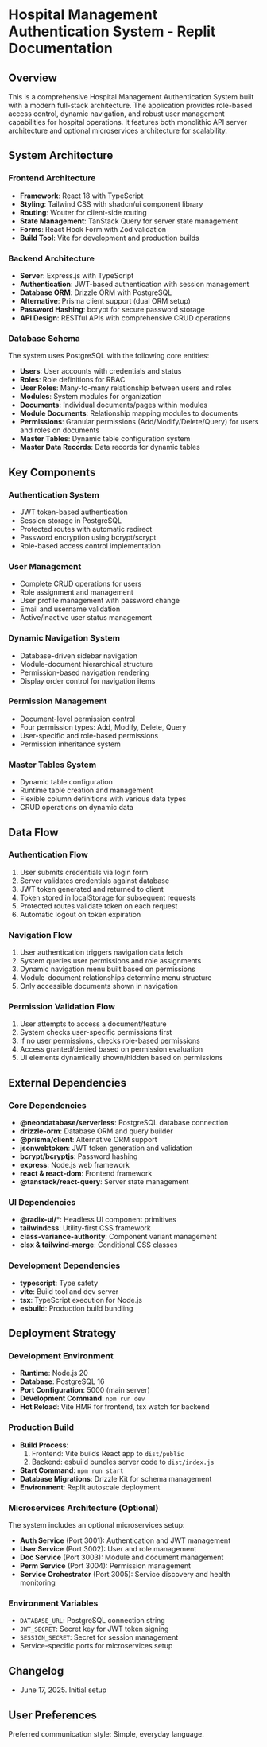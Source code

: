 # Hospital Management Authentication System - Replit Documentation

## Overview
This is a comprehensive Hospital Management Authentication System built with a modern full-stack architecture. The application provides role-based access control, dynamic navigation, and robust user management capabilities for hospital operations. It features both monolithic API server architecture and optional microservices architecture for scalability.

## System Architecture

### Frontend Architecture
- **Framework**: React 18 with TypeScript
- **Styling**: Tailwind CSS with shadcn/ui component library
- **Routing**: Wouter for client-side routing
- **State Management**: TanStack Query for server state management
- **Forms**: React Hook Form with Zod validation
- **Build Tool**: Vite for development and production builds

### Backend Architecture
- **Server**: Express.js with TypeScript
- **Authentication**: JWT-based authentication with session management
- **Database ORM**: Drizzle ORM with PostgreSQL
- **Alternative**: Prisma client support (dual ORM setup)
- **Password Hashing**: bcrypt for secure password storage
- **API Design**: RESTful APIs with comprehensive CRUD operations

### Database Schema
The system uses PostgreSQL with the following core entities:
- **Users**: User accounts with credentials and status
- **Roles**: Role definitions for RBAC
- **User Roles**: Many-to-many relationship between users and roles
- **Modules**: System modules for organization
- **Documents**: Individual documents/pages within modules
- **Module Documents**: Relationship mapping modules to documents
- **Permissions**: Granular permissions (Add/Modify/Delete/Query) for users and roles on documents
- **Master Tables**: Dynamic table configuration system
- **Master Data Records**: Data records for dynamic tables

## Key Components

### Authentication System
- JWT token-based authentication
- Session storage in PostgreSQL
- Protected routes with automatic redirect
- Password encryption using bcrypt/scrypt
- Role-based access control implementation

### User Management
- Complete CRUD operations for users
- Role assignment and management
- User profile management with password change
- Email and username validation
- Active/inactive user status management

### Dynamic Navigation System
- Database-driven sidebar navigation
- Module-document hierarchical structure
- Permission-based navigation rendering
- Display order control for navigation items

### Permission Management
- Document-level permission control
- Four permission types: Add, Modify, Delete, Query
- User-specific and role-based permissions
- Permission inheritance system

### Master Tables System
- Dynamic table configuration
- Runtime table creation and management
- Flexible column definitions with various data types
- CRUD operations on dynamic data

## Data Flow

### Authentication Flow
1. User submits credentials via login form
2. Server validates credentials against database
3. JWT token generated and returned to client
4. Token stored in localStorage for subsequent requests
5. Protected routes validate token on each request
6. Automatic logout on token expiration

### Navigation Flow
1. User authentication triggers navigation data fetch
2. System queries user permissions and role assignments
3. Dynamic navigation menu built based on permissions
4. Module-document relationships determine menu structure
5. Only accessible documents shown in navigation

### Permission Validation Flow
1. User attempts to access a document/feature
2. System checks user-specific permissions first
3. If no user permissions, checks role-based permissions
4. Access granted/denied based on permission evaluation
5. UI elements dynamically shown/hidden based on permissions

## External Dependencies

### Core Dependencies
- **@neondatabase/serverless**: PostgreSQL database connection
- **drizzle-orm**: Database ORM and query builder
- **@prisma/client**: Alternative ORM support
- **jsonwebtoken**: JWT token generation and validation
- **bcrypt/bcryptjs**: Password hashing
- **express**: Node.js web framework
- **react & react-dom**: Frontend framework
- **@tanstack/react-query**: Server state management

### UI Dependencies
- **@radix-ui/***: Headless UI component primitives
- **tailwindcss**: Utility-first CSS framework
- **class-variance-authority**: Component variant management
- **clsx & tailwind-merge**: Conditional CSS classes

### Development Dependencies
- **typescript**: Type safety
- **vite**: Build tool and dev server
- **tsx**: TypeScript execution for Node.js
- **esbuild**: Production build bundling

## Deployment Strategy

### Development Environment
- **Runtime**: Node.js 20
- **Database**: PostgreSQL 16
- **Port Configuration**: 5000 (main server)
- **Development Command**: `npm run dev`
- **Hot Reload**: Vite HMR for frontend, tsx watch for backend

### Production Build
- **Build Process**: 
  1. Frontend: Vite builds React app to `dist/public`
  2. Backend: esbuild bundles server code to `dist/index.js`
- **Start Command**: `npm run start`
- **Database Migrations**: Drizzle Kit for schema management
- **Environment**: Replit autoscale deployment

### Microservices Architecture (Optional)
The system includes an optional microservices setup:
- **Auth Service** (Port 3001): Authentication and JWT management
- **User Service** (Port 3002): User and role management
- **Doc Service** (Port 3003): Module and document management
- **Perm Service** (Port 3004): Permission management
- **Service Orchestrator** (Port 3005): Service discovery and health monitoring

### Environment Variables
- `DATABASE_URL`: PostgreSQL connection string
- `JWT_SECRET`: Secret key for JWT token signing
- `SESSION_SECRET`: Secret for session management
- Service-specific ports for microservices setup

## Changelog
- June 17, 2025. Initial setup

## User Preferences
Preferred communication style: Simple, everyday language.